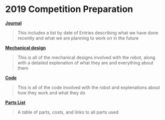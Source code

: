 # 2019 Competition Preparation

**[Journal]()**

>This includes a list by date of Entries describing what we have done recently and what we are planning to work on in the future

**[Mechanical design]()**

>This is all of the mechanical designs involved with the robot, along with a detailed explenation of what they are and everything about them

**[Code]()**

>This is all of the code involved with the robot and explenations about how they work and what they do

**[Parts List]()**

> A table of parts, costs, and links to all parts used




